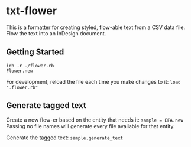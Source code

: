 # txt-flower

This is a formatter for creating styled, flow-able text from a CSV data file. Flow the text into an InDesign document.

## Getting Started

```
irb -r ./flower.rb
Flower.new
```

For development, reload the file each time you make changes to it:
`load ".flower.rb"`

## Generate tagged text

Create a new flow-er based on the entity that needs it:
`sample = EFA.new`
Passing no file names will generate every file available for that entity.

Generate the tagged text:
`sample.generate_text`
